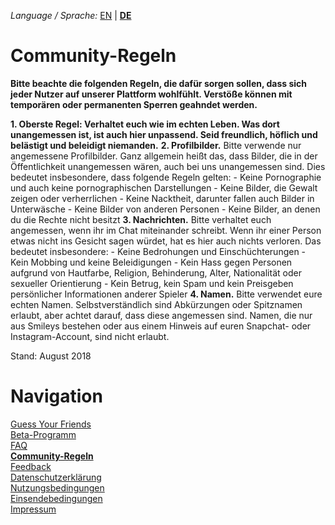 _Language / Sprache:_ [EN](/community-rules-en) | [__DE__](/community-rules)

# Community-Regeln

__Bitte beachte die folgenden Regeln, die dafür sorgen sollen, dass sich jeder Nutzer auf unserer Plattform wohlfühlt. Verstöße können mit temporären oder permanenten Sperren geahndet werden.__​

__1. Oberste Regel: Verhaltet euch wie im echten Leben. Was dort unangemessen ist, ist auch hier unpassend. Seid freundlich, höflich und belästigt und beleidigt niemanden.__
__2. Profilbilder.__ Bitte verwende nur angemessene Profilbilder. Ganz allgemein heißt das, dass Bilder, die in der Öffentlichkeit unangemessen wären, auch bei uns unangemessen sind. Dies bedeutet insbesondere, dass folgende Regeln gelten:
    - Keine Pornographie und auch keine pornographischen Darstellungen​
    - Keine Bilder, die Gewalt zeigen oder verherrlichen
    - Keine Nacktheit, darunter fallen auch Bilder in Unterwäsche
    - Keine Bilder von anderen Personen
    - Keine Bilder, an denen du die Rechte nicht besitzt
__3. Nachrichten.__ Bitte verhaltet euch angemessen, wenn ihr im Chat miteinander schreibt. Wenn ihr einer Person etwas nicht ins Gesicht sagen würdet, hat es hier auch nichts verloren. Das bedeutet insbesondere:
    - Keine Bedrohungen und Einschüchterungen
    - Kein Mobbing und keine Beleidigungen
    - Kein Hass gegen Personen aufgrund von Hautfarbe, Religion, Behinderung, Alter, Nationalität oder sexueller Orientierung
    - Kein Betrug, kein Spam und kein Preisgeben persönlicher Informationen anderer Spieler
__4. Namen.__ Bitte verwendet eure echten Namen. Selbstverständlich sind Abkürzungen oder Spitznamen erlaubt, aber achtet darauf, dass diese angemessen sind. Namen, die nur aus Smileys bestehen oder aus einem Hinweis auf euren Snapchat- oder Instagram-Account, sind nicht erlaubt.​

Stand: August 2018

# Navigation

[Guess Your Friends](/index)<br />
[Beta-Programm](/beta-program)<br />
[FAQ](/faq)<br />
[__Community-Regeln__](/community-rules)<br />
[Feedback](/feedback)<br />
[Datenschutzerklärung](/privacy)<br />
[Nutzungsbedingungen](/terms-of-use)<br />
[Einsendebedingungen](/terms-of-submissions)<br />
[Impressum](/about)